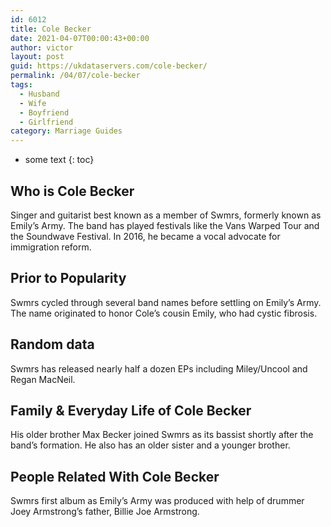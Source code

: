 ```yaml
---
id: 6012
title: Cole Becker
date: 2021-04-07T00:00:43+00:00
author: victor
layout: post
guid: https://ukdataservers.com/cole-becker/
permalink: /04/07/cole-becker
tags:
  - Husband
  - Wife
  - Boyfriend
  - Girlfriend
category: Marriage Guides
---
```


* some text
{: toc}


## Who is Cole Becker



Singer and guitarist best known as a member of Swmrs, formerly known as Emily&#8217;s Army. The band has played festivals like the Vans Warped Tour and the Soundwave Festival. In 2016, he became a vocal advocate for immigration reform. 

                
                
                
## Prior to Popularity



Swmrs cycled through several band names before settling on Emily&#8217;s Army. The name originated to honor Cole&#8217;s cousin Emily, who had cystic fibrosis.

                
                
                
## Random data



Swmrs has released nearly half a dozen EPs including Miley/Uncool and Regan MacNeil.

                
                
                
## Family & Everyday Life of Cole Becker



His older brother Max Becker joined Swmrs as its bassist shortly after the band&#8217;s formation. He also has an older sister and a younger brother.

                
                
                
## People Related With Cole Becker



Swmrs first album as Emily&#8217;s Army was produced with help of drummer Joey Armstrong&#8217;s father, Billie Joe Armstrong.

                
              
            
          
          
          